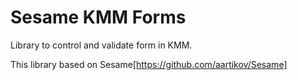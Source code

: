 # Sesame KMM Forms

Library to control and validate form in KMM.

This library based on Sesame[https://github.com/aartikov/Sesame]